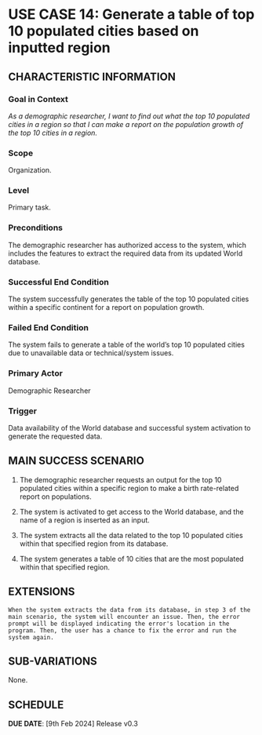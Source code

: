 # USE CASE 14: Generate a table of top 10 populated cities based on inputted region

## CHARACTERISTIC INFORMATION

### Goal in Context

*As a demographic researcher, I want to find out what the top 10 populated cities in a region so that I can make a report on the population growth of the top 10 cities in a region.*

### Scope

Organization.

### Level

Primary task.

### Preconditions

The demographic researcher has authorized access to the system, which includes the features to extract the required data from its updated World database.

### Successful End Condition

The system successfully generates the table of the top 10 populated cities within a specific continent for a report on population growth.

### Failed End Condition

The system fails to generate a table of the world’s top 10 populated cities due to unavailable data or technical/system issues.

### Primary Actor

Demographic Researcher

### Trigger

Data availability of the World database and successful system activation to generate the requested data.



## MAIN SUCCESS SCENARIO

1. The demographic researcher requests an output for the top 10 populated cities within a specific region to make a birth rate-related report on populations.

2. The system is activated to get access to the World database, and the name of a region is inserted as an input.

3. The system extracts all the data related to the top 10 populated cities within that specified region from its database.

4. The system generates a table of 10 cities that are the most populated within that specified region.



## EXTENSIONS

	When the system extracts the data from its database, in step 3 of the main scenario, the system will encounter an issue. Then, the error prompt will be displayed indicating the error's location in the program. Then, the user has a chance to fix the error and run the system again.  

## SUB-VARIATIONS

None.

## SCHEDULE

**DUE DATE**: [9th Feb 2024] Release v0.3 
